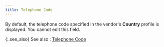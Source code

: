 ```yaml
---
title: Telephone Code
---
```



By default, the telephone code specified in the vendor's **Country**  profile is displayed. You cannot edit this field.


{:.see_also}
See also
: [Telephone  Code](JavaScript:RelatedTopics1.Click())<!--Metadata type="DesignerControl" startspan
<object CLASSID="clsid:ADB880A6-D8FF-11CF-9377-00AA003B7A11"
	ID=RelatedTopics1
	TYPE="application/x-oleobject">
</object>-->

<object classid="clsid:ADB880A6-D8FF-11CF-9377-00AA003B7A11" id="RelatedTopics1" type="application/x-oleobject"> 
 <param name="Command" value="Related Topics">
<param name="Window" value="second">
<param name="Item1" value="Telephone Code;{{site.mv_chm}}/vendor-details/vendor-billing-information/telephone_code_vendor_billing_information.html">
</object><!--Metadata type="DesignerControl" endspan-->
